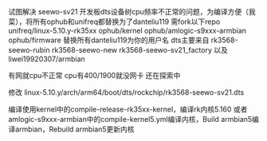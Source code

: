 试图解决 seewo-sv21 开发板dts设备树cpu频率不正常的问题，为编译方便（我菜），将所有ophub和unifreq都替换为了danteliu119
需fork以下repo
unifreq/linux-5.10.y-rk35xx
ophub/kernel
ophub/amlogic-s9xxx-armbian
ophub/firmware
替换所有danteliu119为你的用户名
dts主要来自
rk3568-seewo-rubin
rk3568-seewo-new
rk3568-seewo-sv21_factory
以及 liwei19920307/armbian

有网就cpu不正常 cpu有400/1900就没网卡 还在探索中

修改 linux-5.10.y/arch/arm64/boot/dts/rockchip/rk3568-seewo-sv21.dts

编译使用kernel中的compile-release-rk35xx-kernel，编译rk内核5.160
或者amlogic-s9xxx-armbian中的compile-kernel5.yml编译内核，Build armbian5编译armbian，Rebuild armbian5更新内核
